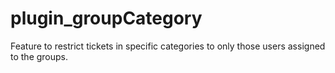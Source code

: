 # plugin_groupCategory
Feature to restrict tickets in specific categories to only those users assigned to the groups.

